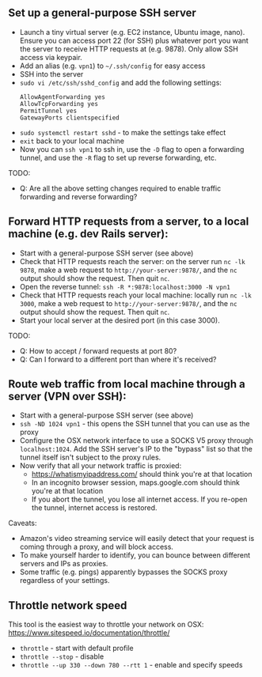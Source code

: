 
## Set up a general-purpose SSH server

- Launch a tiny virtual server (e.g. EC2 instance, Ubuntu image, nano). Ensure you can access port 22 (for SSH) plus whatever port you want the server to receive HTTP requests at (e.g. 9878). Only allow SSH access via keypair.
- Add an alias (e.g. `vpn1`) to `~/.ssh/config` for easy access
- SSH into the server
- `sudo vi /etc/ssh/sshd_config` and add the following settings:
  ```
  AllowAgentForwarding yes
  AllowTcpForwarding yes
  PermitTunnel yes
  GatewayPorts clientspecified
  ```
- `sudo systemctl restart sshd` - to make the settings take effect
- `exit` back to your local machine
- Now you can `ssh vpn1` to ssh in, use the `-D` flag to open a forwarding tunnel, and use the `-R` flag to set up reverse forwarding, etc.

TODO:
* Q: Are all the above setting changes required to enable traffic forwarding and reverse forwarding?


## Forward HTTP requests from a server, to a local machine (e.g. dev Rails server):

- Start with a general-purpose SSH server (see above)
- Check that HTTP requests reach the server: on the server run `nc -lk 9878`, make a web request to `http://your-server:9878/`, and the `nc` output should show the request. Then quit `nc`.
- Open the reverse tunnel: `ssh -R *:9878:localhost:3000 -N vpn1`
- Check that HTTP requests reach your local machine: locally run `nc -lk 3000`, make a web request to `http://your-server:9878/`, and the `nc` output should show the request. Then quit `nc`.
- Start your local server at the desired port (in this case 3000).

TODO:
- Q: How to accept / forward requests at port 80?
- Q: Can I forward to a different port than where it's received?


## Route web traffic from local machine through a server (VPN over SSH):

- Start with a general-purpose SSH server (see above)
- `ssh -ND 1024 vpn1` - this opens the SSH tunnel that you can use as the proxy
- Configure the OSX network interface to use a SOCKS V5 proxy through `localhost:1024`. Add the SSH server's IP to the "bypass" list so that the tunnel itself isn't subject to the proxy rules.
- Now verify that all your network traffic is proxied:
  - https://whatismyipaddress.com/ should think you're at that location
  - In an incognito browser session, maps.google.com should think you're at that location
  - If you abort the tunnel, you lose all internet access. If you re-open the tunnel, internet access is restored.

Caveats:

- Amazon's video streaming service will easily detect that your request is coming through a proxy, and will block access.
- To make yourself harder to identify, you can bounce between different servers and IPs as proxies.
- Some traffic (e.g. pings) apparently bypasses the SOCKS proxy regardless of your settings.


## Throttle network speed

This tool is the easiest way to throttle your network on OSX: https://www.sitespeed.io/documentation/throttle/

- `throttle` - start with default profile
- `throttle --stop` - disable
- `throttle --up 330 --down 780 --rtt 1` - enable and specify speeds
